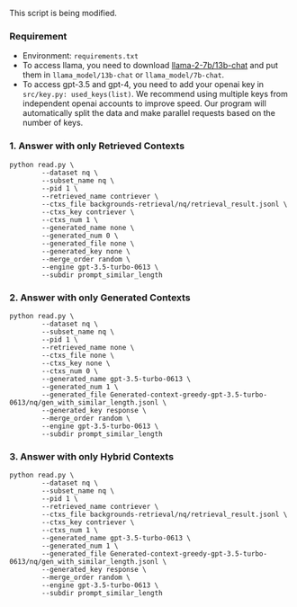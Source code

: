 This script is being modified.
### Requirement
- Environment: `requirements.txt`
- To access llama, you need to download [llama-2-7b/13b-chat](https://huggingface.co/meta-llama) and put them in `llama_model/13b-chat` or `llama_model/7b-chat`.             
- To access gpt-3.5 and gpt-4, you need to add your openai key in `src/key.py: used_keys(list)`. We recommend using multiple keys from independent openai accounts to improve speed. Our program will automatically split the data and make parallel requests based on the number of keys.

### 1. Answer with only Retrieved Contexts

```
python read.py \
        --dataset nq \
        --subset_name nq \
        --pid 1 \
        --retrieved_name contriever \
        --ctxs_file backgrounds-retrieval/nq/retrieval_result.jsonl \
        --ctxs_key contriever \
        --ctxs_num 1 \
        --generated_name none \
        --generated_num 0 \
        --generated_file none \
        --generated_key none \
        --merge_order random \
        --engine gpt-3.5-turbo-0613 \
        --subdir prompt_similar_length
```

### 2. Answer with only Generated Contexts

```
python read.py \
        --dataset nq \
        --subset_name nq \
        --pid 1 \
        --retrieved_name none \
        --ctxs_file none \
        --ctxs_key none \
        --ctxs_num 0 \
        --generated_name gpt-3.5-turbo-0613 \
        --generated_num 1 \
        --generated_file Generated-context-greedy-gpt-3.5-turbo-0613/nq/gen_with_similar_length.jsonl \
        --generated_key response \
        --merge_order random \
        --engine gpt-3.5-turbo-0613 \
        --subdir prompt_similar_length
```

### 3. Answer with only Hybrid Contexts

```
python read.py \
        --dataset nq \
        --subset_name nq \
        --pid 1 \
        --retrieved_name contriever \
        --ctxs_file backgrounds-retrieval/nq/retrieval_result.jsonl \
        --ctxs_key contriever \
        --ctxs_num 1 \
        --generated_name gpt-3.5-turbo-0613 \
        --generated_num 1 \
        --generated_file Generated-context-greedy-gpt-3.5-turbo-0613/nq/gen_with_similar_length.jsonl \
        --generated_key response \
        --merge_order random \
        --engine gpt-3.5-turbo-0613 \
        --subdir prompt_similar_length
```